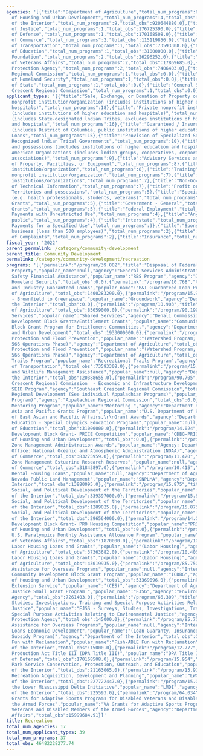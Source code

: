 ```yaml
---
agencies: '[{"title":"Department of Agriculture","total_num_programs":6,"total_obs":2582607924.0},{"title":"Department
  of Housing and Urban Development","total_num_programs":4,"total_obs":1986369096.0},{"title":"Department
  of the Interior","total_num_programs":9,"total_obs":920644880.0},{"title":"Department
  of Justice","total_num_programs":1,"total_obs":176725390.0},{"title":"Department
  of Defense","total_num_programs":1,"total_obs":170168508.0},{"title":"Department
  of Commerce","total_num_programs":2,"total_obs":115119856.0},{"title":"Department
  of Transportation","total_num_programs":1,"total_obs":73593308.0},{"title":"Department
  of Education","total_num_programs":1,"total_obs":31000000.0},{"title":"Inter-American
  Foundation","total_num_programs":2,"total_obs":26296252.0},{"title":"Department
  of Veterans Affairs","total_num_programs":2,"total_obs":17869685.0},{"title":"Environmental
  Protection Agency","total_num_programs":2,"total_obs":7406403.0},{"title":"Appalachian
  Regional Commission","total_num_programs":1,"total_obs":0.0},{"title":"Denali Commission","total_num_programs":1,"total_obs":0.0},{"title":"Department
  of Homeland Security","total_num_programs":1,"total_obs":0.0},{"title":"Department
  of State","total_num_programs":1,"total_obs":0.0},{"title":"General Services Administration","total_num_programs":1,"total_obs":0.0},{"title":"Southeast
  Crescent Regional Commission","total_num_programs":1,"total_obs":0.0}]'
applicant_types: '[{"title":"Sale, Exchange, or Donation of Property or Goods","total_num_programs":18},{"title":"Public
  nonprofit institution/organization (includes institutions of higher education and
  hospitals)","total_num_programs":18},{"title":"Private nonprofit institution/organization
  (includes institutions of higher education and hospitals)","total_num_programs":18},{"title":"Local
  (includes State-designated lndian Tribes, excludes institutions of higher education
  and hospitals","total_num_programs":16},{"title":"Guaranteed / Insured Loans","total_num_programs":16},{"title":"State
  (includes District of Columbia, public institutions of higher education and hospitals)","total_num_programs":15},{"title":"Direct
  Loans","total_num_programs":15},{"title":"Provision of Specialized Services","total_num_programs":10},{"title":"Federally
  Recognized lndian Tribal Governments","total_num_programs":10},{"title":"U.S. Territories
  and possessions (includes institutions of higher education and hospitals)","total_num_programs":9},{"title":"State","total_num_programs":9},{"title":"Native
  American Organizations (includes lndian groups, cooperatives, corporations, partnerships,
  associations)","total_num_programs":9},{"title":"Advisory Services and Counseling","total_num_programs":9},{"title":"Use
  of Property, Facilities, or Equipment","total_num_programs":8},{"title":"Other public
  institution/organization","total_num_programs":8},{"title":"Training","total_num_programs":7},{"title":"Quasi-public
  nonprofit institution/organization","total_num_programs":7},{"title":"Other private
  institutions/organizations","total_num_programs":7},{"title":"Non-Government - General","total_num_programs":7},{"title":"Individual/Family","total_num_programs":7},{"title":"Dissemination
  of Technical Information","total_num_programs":7},{"title":"Profit organization","total_num_programs":6},{"title":"U.S.
  Territories and possessions","total_num_programs":5},{"title":"Specialized group
  (e.g. health professionals, students, veterans)","total_num_programs":5},{"title":"Project
  Grants","total_num_programs":5},{"title":"Government - General","total_num_programs":5},{"title":"Formula
  Grants","total_num_programs":5},{"title":"Federal Employment","total_num_programs":5},{"title":"Federal","total_num_programs":5},{"title":"Intrastate","total_num_programs":4},{"title":"Direct
  Payments with Unrestricted Use","total_num_programs":4},{"title":"Anyone/general
  public","total_num_programs":4},{"title":"Interstate","total_num_programs":3},{"title":"Direct
  Payments for a Specified Use","total_num_programs":3},{"title":"Sponsored organization","total_num_programs":2},{"title":"Small
  business (less than 500 employees)","total_num_programs":2},{"title":"Minority group","total_num_programs":2},{"title":"Investigation
  of Complaints","total_num_programs":2},{"title":"Insurance","total_num_programs":2}]'
fiscal_year: '2022'
parent_permalink: /category/community-development
parent_title: Community Development
permalink: /category/community-development/recreation
programs: '[{"permalink":"/program/39.002","title":"Disposal of Federal Surplus Real
  Property","popular_name":null,"agency":"General Services Administration","total_obs":0.0},{"permalink":"/program/97.012","title":"Boating
  Safety Financial Assistance","popular_name":"RBS Program","agency":"Department of
  Homeland Security","total_obs":0.0},{"permalink":"/program/10.768","title":"Business
  and Industry Guaranteed Loans","popular_name":"B&I Guaranteed Loan Program","agency":"Department
  of Agriculture","total_obs":1400283290.0},{"permalink":"/program/15.965","title":"Groundwork
  - Brownfield to Greenspace","popular_name":"Groundwork","agency":"Department of
  the Interior","total_obs":0.0},{"permalink":"/program/10.903","title":"Soil Survey","popular_name":null,"agency":"Department
  of Agriculture","total_obs":85059000.0},{"permalink":"/program/90.199","title":"Shared
  Services","popular_name":"Shared Services","agency":"Denali Commission","total_obs":0.0},{"permalink":"/program/14.218","title":"Community
  Development Block Grants/Entitlement Grants","popular_name":"Community Development
  Block Grant Program for Entitlement Communities.","agency":"Department of Housing
  and Urban Development","total_obs":1933000000.0},{"permalink":"/program/10.904","title":"Watershed
  Protection and Flood Prevention","popular_name":"(Watershed Program; Public Law
  566 Operations Phase)","agency":"Department of Agriculture","total_obs":489120000.0},{"permalink":"/program/10.904","title":"Watershed
  Protection and Flood Prevention","popular_name":"(Watershed Program; Public Law
  566 Operations Phase)","agency":"Department of Agriculture","total_obs":179340000.0},{"permalink":"/program/20.219","title":"Recreational
  Trails Program","popular_name":"Recreational Trails Program","agency":"Department
  of Transportation","total_obs":73593308.0},{"permalink":"/program/15.608","title":"Fish
  and Wildlife Management Assistance","popular_name":null,"agency":"Department of
  the Interior","total_obs":20388655.0},{"permalink":"/program/90.705","title":"Southeast
  Crescent Regional Commission  - Economic and Infrastructure Development Grants","popular_name":"SCRC
  SEID Program","agency":"Southeast Crescent Regional Commission","total_obs":0.0},{"permalink":"/program/23.001","title":"Appalachian
  Regional Development (See individual Appalachian Programs)","popular_name":"(Appalachian
  Program)","agency":"Appalachian Regional Commission","total_obs":0.0},{"permalink":"/program/16.726","title":"Juvenile
  Mentoring Program","popular_name":"Mentoring ","agency":"Department of Justice","total_obs":176725390.0},{"permalink":"/program/19.124","title":"East
  Asia and Pacific Grants Program","popular_name":"U.S. Department of State, Bureau
  of East Asian and Pacific Affairs,\r\nGrant Awards","agency":"Department of State","total_obs":0.0},{"permalink":"/program/84.380","title":"Special
  Education - Special Olympics Education Programs","popular_name":null,"agency":"Department
  of Education","total_obs":31000000.0},{"permalink":"/program/14.024","title":"Community
  Development Block Grant- PRICE Competition","popular_name":"CDBG-PRICE","agency":"Department
  of Housing and Urban Development","total_obs":0.0},{"permalink":"/program/11.419","title":"Coastal
  Zone Management Administration Awards","popular_name":"Agency: Department of Commerce
  Office: National Oceanic and Atmospheric Administration (NOAA)","agency":"Department
  of Commerce","total_obs":83275959.0},{"permalink":"/program/11.420","title":"Coastal
  Zone Management Estuarine Research Reserves","popular_name":null,"agency":"Department
  of Commerce","total_obs":31843897.0},{"permalink":"/program/10.415","title":"Rural
  Rental Housing Loans","popular_name":null,"agency":"Department of Agriculture","total_obs":45000000.0},{"permalink":"/program/15.235","title":"Southern
  Nevada Public Land Management","popular_name":"SNPLMA","agency":"Department of the
  Interior","total_obs":13880095.0},{"permalink":"/program/15.875","title":"Economic,
  Social, and Political Development of the Territories","popular_name":null,"agency":"Department
  of the Interior","total_obs":339397000.0},{"permalink":"/program/15.875","title":"Economic,
  Social, and Political Development of the Territories","popular_name":null,"agency":"Department
  of the Interior","total_obs":1289025.0},{"permalink":"/program/15.875","title":"Economic,
  Social, and Political Development of the Territories","popular_name":null,"agency":"Department
  of the Interior","total_obs":296564000.0},{"permalink":"/program/14.023","title":"Community
  Development Block Grant- PRO Housing Competition","popular_name":"PRO Housing","agency":"Department
  of Housing and Urban Development","total_obs":0.0},{"permalink":"/program/64.037","title":"VA
  U.S. Paralympics Monthly Assistance Allowance Program","popular_name":null,"agency":"Department
  of Veterans Affairs","total_obs":1870000.0},{"permalink":"/program/10.405","title":"Farm
  Labor Housing Loans and Grants","popular_name":"(Labor Housing)","agency":"Department
  of Agriculture","total_obs":37363682.0},{"permalink":"/program/10.405","title":"Farm
  Labor Housing Loans and Grants","popular_name":"(Labor Housing)","agency":"Department
  of Agriculture","total_obs":43019935.0},{"permalink":"/program/85.750","title":"IAF
  Assistance for Overseas Programs","popular_name":null,"agency":"Inter-American Foundation","total_obs":0.0},{"permalink":"/program/14.862","title":"Indian
  Community Development Block Grant Program","popular_name":"ICDBG","agency":"Department
  of Housing and Urban Development","total_obs":53369096.0},{"permalink":"/program/10.500","title":"Cooperative
  Extension Service","popular_name":"(CES)","agency":"Department of Agriculture","total_obs":303422017.0},{"permalink":"/program/66.604","title":"Environmental
  Justice Small Grant Program ","popular_name":"EJSG","agency":"Environmental Protection
  Agency","total_obs":7261403.0},{"permalink":"/program/66.309","title":"Surveys,
  Studies, Investigations, Training and Special Purpose Activities Relating to Environmental
  Justice","popular_name":"EJSS - Surveys, Studies, Investigations, Training, and
  Special Purpose Activities Relating to Environmental Justice","agency":"Environmental
  Protection Agency","total_obs":145000.0},{"permalink":"/program/85.751","title":"IAF
  Assistance for Overseas Programs","popular_name":null,"agency":"Inter-American Foundation","total_obs":26296252.0},{"permalink":"/program/15.124","title":"Indian
  Loans Economic Development","popular_name":"(Loan Guaranty, Insurance, and Interest
  Subsidy Program)","agency":"Department of the Interior","total_obs":0.0},{"permalink":"/program/15.550","title":"FISH-ABLE
  Fun with Reclamation","popular_name":"Fish-ABLE Fun with Reclamation","agency":"Department
  of the Interior","total_obs":15000.0},{"permalink":"/program/12.777","title":"Defense
  Production Act Title III (DPA Title III)","popular_name":"DPA Title III","agency":"Department
  of Defense","total_obs":170168508.0},{"permalink":"/program/15.954","title":"National
  Park Service Conservation, Protection, Outreach, and Education","popular_name":null,"agency":"Department
  of the Interior","total_obs":21163065.0},{"permalink":"/program/15.916","title":"Outdoor
  Recreation Acquisition, Development and Planning","popular_name":"LWCF","agency":"Department
  of the Interior","total_obs":227722447.0},{"permalink":"/program/15.014","title":"Supporting
  the Lower Mississippi Delta Initiative","popular_name":"LMDI","agency":"Department
  of the Interior","total_obs":225593.0},{"permalink":"/program/64.034","title":"VA
  Grants for Adaptive Sports Programs for Disabled Veterans and Disabled Members of
  the Armed Forces","popular_name":"VA Grants for Adaptive Sports Programs for Disabled
  Veterans and Disabled Members of the Armed Forces","agency":"Department of Veterans
  Affairs","total_obs":15999684.91}]'
title: Recreation
total_num_agencies: 17
total_num_applicant_types: 39
total_num_programs: 37
total_obs: 46482228277.74
---
```

